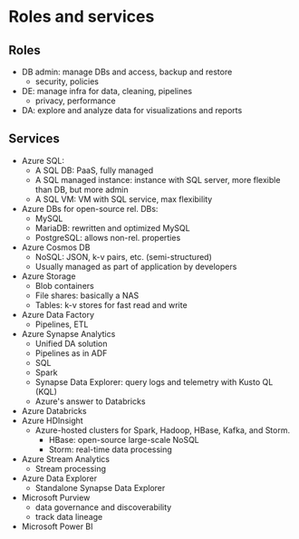 # Roles and services
## Roles
- DB admin: manage DBs and access, backup and restore
	-	security, policies
- DE: manage infra for data, cleaning, pipelines
	-	privacy, performance
- DA: explore and analyze data for visualizations and reports

## Services
-	Azure SQL: 
	-	A SQL DB: PaaS, fully managed
	- A SQL managed instance: instance with SQL server, more flexible than DB, but more admin
	- A SQL VM: VM with SQL service, max flexibility
- Azure DBs for open-source rel. DBs:
	- MySQL
	- MariaDB: rewritten and optimized MySQL
	- PostgreSQL: allows non-rel. properties
- Azure Cosmos DB
	- NoSQL: JSON, k-v pairs, etc. (semi-structured)
	- Usually managed as part of application by developers
- Azure Storage
	- Blob containers
	- File shares: basically a NAS
	- Tables: k-v stores for fast read and write
- Azure Data Factory
	- Pipelines, ETL
- Azure Synapse Analytics
	- Unified DA solution
	- Pipelines as in ADF
	- SQL
	- Spark
	- Synapse Data Explorer: query logs and telemetry with Kusto QL (KQL)
	- Azure's answer to Databricks
- Azure Databricks
- Azure HDInsight
	- Azure-hosted clusters for Spark, Hadoop, HBase, Kafka, and Storm.
		- HBase: open-source large-scale NoSQL
		- Storm: real-time data processing
- Azure Stream Analytics
	- Stream processing
- Azure Data Explorer
	- Standalone Synapse Data Explorer
- Microsoft Purview
	-	data governance and discoverability
	- track data lineage
- Microsoft Power BI

